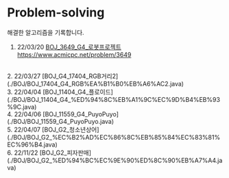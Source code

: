 # Problem-solving

해결한 알고리즘을 기록합니다.

1. 22/03/20
[BOJ_3649_G4_로봇프로젝트](./BOJ/BOJ_3649_G4_%EB%A1%9C%EB%B4%87%ED%94%84%EB%A1%9C%EC%A0%9D%ED%8A%B8.java) <https://www.acmicpc.net/problem/3649>
<br/>
2. 22/03/27
[BOJ_G4_17404_RGB거리2](./BOJ/BOJ_17404_G4_RGB%EA%B1%B0%EB%A6%AC2.java) <https://www.acmicpc.net/problem/17404>
<br/>
3. 22/04/04
[BOJ_11404_G4_플로이드](./BOJ/BOJ_11404_G4_%ED%94%8C%EB%A1%9C%EC%9D%B4%EB%93%9C.java)
<https://www.acmicpc.net/problem/11404>
<br/>
4. 22/04/06
[BOJ_11559_G4_PuyoPuyo](./BOJ/BOJ_11559_G4_PuyoPuyo.java)
<https://www.acmicpc.net/problem/11559>
<br/>
5. 22/04/07
[BOJ_G2_청소년상어](./BOJ/BOJ_G2_%EC%B2%AD%EC%86%8C%EB%85%84%EC%83%81%EC%96%B4.java)<https://www.acmicpc.net/problem/19236>
<br/>
6. 22/11/22
[BOJ_G2_피자판매](./BOJ/BOJ_G2_%ED%94%BC%EC%9E%90%ED%8C%90%EB%A7%A4.java)
<https://www.acmicpc.net/problem/2632>
